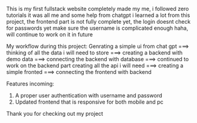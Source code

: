 This is my first fullstack website completely made my me, i followed zero tutorials it was all me and some help from chatgpt i learned a lot from this project, the frontend part is not fully complete yet, the login doesnt check for passwords yet make sure the username is complicated enough haha, will continue to work on it in future 

My workflow during this project:
Genrating a simple ui from chat gpt ===> thinking of all the data i will need to store ===> creating a backend with demo data ===> connecting the backend with database ===> continued to work on the backend part creating all the api i will need ===> creating a simple fronted ===> connecting the frontend with backend 

Features incoming:
1. A proper user authentication with username and password
2. Updated frontend that is responsive for both mobile and pc 

Thank you for checking out my project